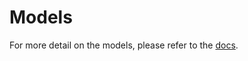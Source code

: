 # Models

For more detail on the models, please refer to the [docs](https://huggingface.co/docs/diffusers/api/models/overview).